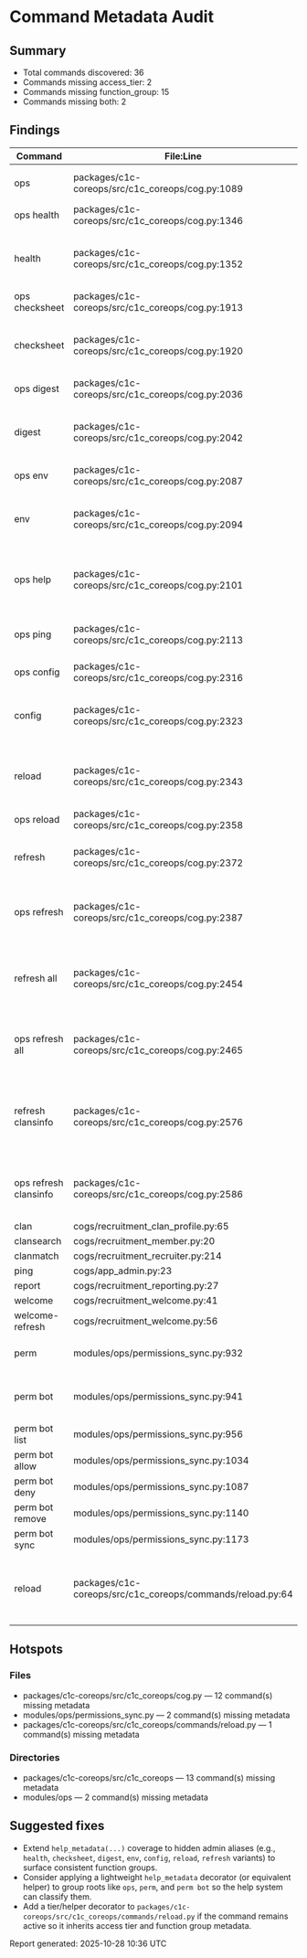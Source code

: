 # Command Metadata Audit

## Summary
- Total commands discovered: 36
- Commands missing access_tier: 2
- Commands missing function_group: 15
- Commands missing both: 2

## Findings
| Command | File:Line | access_tier | function_group | Notes |
| --- | --- | --- | --- | --- |
| ops | packages/c1c-coreops/src/c1c_coreops/cog.py:1089 | MISSING | MISSING | Parent group lacks tier metadata. |
| ops health | packages/c1c-coreops/src/c1c_coreops/cog.py:1346 | admin | operational | |
| health | packages/c1c-coreops/src/c1c_coreops/cog.py:1352 | admin | MISSING | Hidden alias mirrors ops health but lacks help metadata. |
| ops checksheet | packages/c1c-coreops/src/c1c_coreops/cog.py:1913 | staff | operational | |
| checksheet | packages/c1c-coreops/src/c1c_coreops/cog.py:1920 | staff | MISSING | Hidden alias mirrors ops checksheet but lacks help metadata. |
| ops digest | packages/c1c-coreops/src/c1c_coreops/cog.py:2036 | staff | operational | |
| digest | packages/c1c-coreops/src/c1c_coreops/cog.py:2042 | admin | MISSING | Hidden alias mirrors ops digest but lacks help metadata. |
| ops env | packages/c1c-coreops/src/c1c_coreops/cog.py:2087 | admin | operational | |
| env | packages/c1c-coreops/src/c1c_coreops/cog.py:2094 | admin | MISSING | Hidden alias mirrors ops env but lacks help metadata. |
| ops help | packages/c1c-coreops/src/c1c_coreops/cog.py:2101 | user | MISSING | Help dispatcher missing function group classification. |
| ops ping | packages/c1c-coreops/src/c1c_coreops/cog.py:2113 | user | MISSING | Delegates to global ping without help metadata. |
| ops config | packages/c1c-coreops/src/c1c_coreops/cog.py:2316 | staff | operational | |
| config | packages/c1c-coreops/src/c1c_coreops/cog.py:2323 | admin | MISSING | Hidden alias mirrors ops config but lacks help metadata. |
| reload | packages/c1c-coreops/src/c1c_coreops/cog.py:2343 | admin | MISSING | Hidden alias mirrors ops reload but lacks help metadata. |
| ops reload | packages/c1c-coreops/src/c1c_coreops/cog.py:2358 | admin | operational | |
| refresh | packages/c1c-coreops/src/c1c_coreops/cog.py:2372 | admin | MISSING | Hidden refresh group missing help metadata. |
| ops refresh | packages/c1c-coreops/src/c1c_coreops/cog.py:2387 | admin | operational | Tier decorator overrides help_metadata access tier to admin. |
| refresh all | packages/c1c-coreops/src/c1c_coreops/cog.py:2454 | admin | MISSING | Hidden subcommand mirrors ops refresh all but lacks help metadata. |
| ops refresh all | packages/c1c-coreops/src/c1c_coreops/cog.py:2465 | admin | operational | Tier decorator overrides help_metadata access tier to admin. |
| refresh clansinfo | packages/c1c-coreops/src/c1c_coreops/cog.py:2576 | admin | MISSING | Hidden subcommand mirrors ops refresh clansinfo but lacks help metadata. |
| ops refresh clansinfo | packages/c1c-coreops/src/c1c_coreops/cog.py:2586 | admin | operational | Tier decorator overrides help_metadata access tier to admin. |
| clan | cogs/recruitment_clan_profile.py:65 | user | recruitment | |
| clansearch | cogs/recruitment_member.py:20 | user | recruitment | |
| clanmatch | cogs/recruitment_recruiter.py:214 | staff | recruitment | |
| ping | cogs/app_admin.py:23 | admin | operational | |
| report | cogs/recruitment_reporting.py:27 | admin | operational | |
| welcome | cogs/recruitment_welcome.py:41 | staff | recruitment | |
| welcome-refresh | cogs/recruitment_welcome.py:56 | admin | operational | |
| perm | modules/ops/permissions_sync.py:932 | admin | MISSING | Group entry lacks help metadata. |
| perm bot | modules/ops/permissions_sync.py:941 | admin | MISSING | Sub-group entry lacks help metadata. |
| perm bot list | modules/ops/permissions_sync.py:956 | admin | operational | |
| perm bot allow | modules/ops/permissions_sync.py:1034 | admin | operational | |
| perm bot deny | modules/ops/permissions_sync.py:1087 | admin | operational | |
| perm bot remove | modules/ops/permissions_sync.py:1140 | admin | operational | |
| perm bot sync | modules/ops/permissions_sync.py:1173 | admin | operational | |
| reload | packages/c1c-coreops/src/c1c_coreops/commands/reload.py:64 | MISSING | MISSING | Standalone reload command lacks tier and help metadata. |

## Hotspots
### Files
- packages/c1c-coreops/src/c1c_coreops/cog.py — 12 command(s) missing metadata
- modules/ops/permissions_sync.py — 2 command(s) missing metadata
- packages/c1c-coreops/src/c1c_coreops/commands/reload.py — 1 command(s) missing metadata

### Directories
- packages/c1c-coreops/src/c1c_coreops — 13 command(s) missing metadata
- modules/ops — 2 command(s) missing metadata

## Suggested fixes
- Extend `help_metadata(...)` coverage to hidden admin aliases (e.g., `health`, `checksheet`, `digest`, `env`, `config`, `reload`, `refresh` variants) to surface consistent function groups.
- Consider applying a lightweight `help_metadata` decorator (or equivalent helper) to group roots like `ops`, `perm`, and `perm bot` so the help system can classify them.
- Add a tier/helper decorator to `packages/c1c-coreops/src/c1c_coreops/commands/reload.py` if the command remains active so it inherits access tier and function group metadata.

Report generated: 2025-10-28 10:36 UTC
